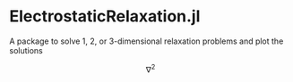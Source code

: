 # ElectrostaticRelaxation.jl
A package to solve 1, 2, or 3-dimensional relaxation problems and plot the solutions 


  $$ \nabla^{2} $$

